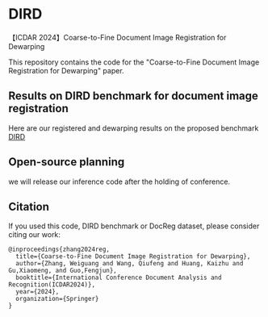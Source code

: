 # DIRD
【ICDAR 2024】Coarse-to-Fine Document Image Registration for Dewarping

This repository contains the code for the "Coarse-to-Fine Document Image Registration for Dewarping" paper.


## Results on DIRD benchmark for document image registration

Here are our registered and dewarping results on the proposed benchmark [DIRD]([https://drive.google.com/file/d/1Hq_ZiBlI_9cpt0UV9cNI67tNFQvFyruz/view?usp=drive_link](https://drive.google.com/file/d/1rGLBrPDuOwDjKY9dodloWjs_1CcNPjnO/view?usp=drive_link))


## Open-source planning 
we will release our inference code after the holding of conference. 



## Citation
If you used this code, DIRD benchmark or DocReg dataset, please consider citing our work:
```
@inproceedings{zhang2024reg,
  title={Coarse-to-Fine Document Image Registration for Dewarping},
  author={Zhang, Weiguang and Wang, Qiufeng and Huang, Kaizhu and Gu,Xiaomeng, and Guo,Fengjun},
  booktitle={International Conference Document Analysis and Recognition(ICDAR2024)},
  year={2024},
  organization={Springer}
}
```
